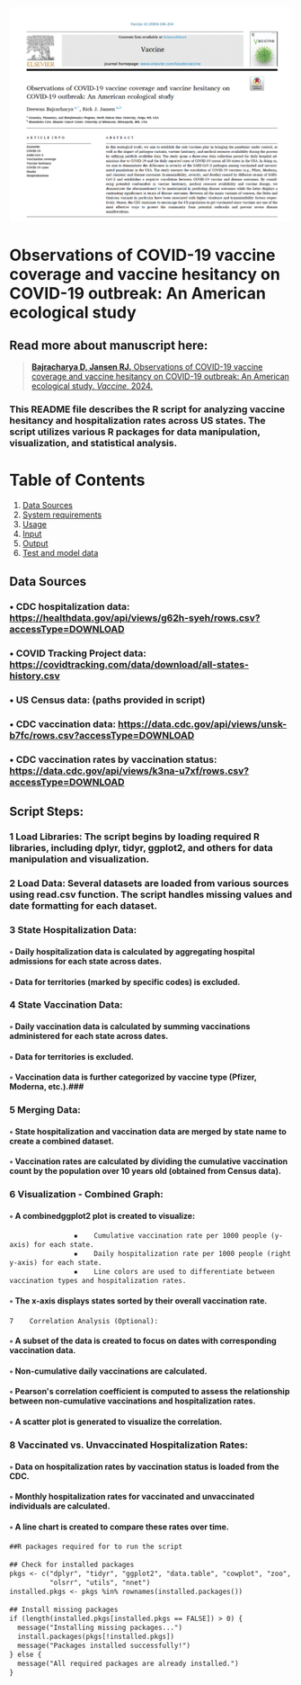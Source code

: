 ![picture](vaccine.png)

# Observations of COVID-19 vaccine coverage and vaccine hesitancy on COVID-19 outbreak: An American ecological study 

## Read more about manuscript here:
> [__Bajracharya D, Jansen RJ.__ Observations of COVID-19 vaccine coverage and vaccine hesitancy on COVID-19 outbreak: An American ecological study. *Vaccine*, 2024.](https://pubmed.ncbi.nlm.nih.gov/38103963/)

### This README file describes the R script for analyzing vaccine hesitancy and hospitalization rates across US states. The script utilizes various R packages for data manipulation, visualization, and statistical analysis.

# Table of Contents

1. [Data Sources](#Data-Sources)
1. [System requirements](#System-requirements)
1. [Usage](#Usage)
1. [Input](#Input)
1. [Output](#Output)
1. [Test and model data](#Test-and-model-data)


## Data Sources

###    •    CDC hospitalization data: https://healthdata.gov/api/views/g62h-syeh/rows.csv?accessType=DOWNLOAD
###    •    COVID Tracking Project data: https://covidtracking.com/data/download/all-states-history.csv
###    •    US Census data: (paths provided in script)
###    •    CDC vaccination data: https://data.cdc.gov/api/views/unsk-b7fc/rows.csv?accessType=DOWNLOAD
###    •    CDC vaccination rates by vaccination status: https://data.cdc.gov/api/views/k3na-u7xf/rows.csv?accessType=DOWNLOAD


## Script Steps:
###    1    Load Libraries: The script begins by loading required R libraries, including dplyr, tidyr, ggplot2, and others for data manipulation and visualization.
###    2    Load Data: Several datasets are loaded from various sources using read.csv function. The script handles missing values and date formatting for each dataset.
###    3    State Hospitalization Data:
####           ◦    Daily hospitalization data is calculated by aggregating hospital admissions for each state across dates.
####            ◦    Data for territories (marked by specific codes) is excluded.
###    4    State Vaccination Data:
####            ◦    Daily vaccination data is calculated by summing vaccinations administered for each state across dates.
####            ◦    Data for territories is excluded.
####            ◦    Vaccination data is further categorized by vaccine type (Pfizer, Moderna, etc.).###
###    5    Merging Data:
####            ◦    State hospitalization and vaccination data are merged by state name to create a combined dataset.
####            ◦    Vaccination rates are calculated by dividing the cumulative vaccination count by the population over 10 years old (obtained from Census data).
###    6    Visualization - Combined Graph:
####            ◦    A combinedggplot2 plot is created to visualize:
                    ▪    Cumulative vaccination rate per 1000 people (y-axis) for each state.
                    ▪    Daily hospitalization rate per 1000 people (right y-axis) for each state.
                    ▪    Line colors are used to differentiate between vaccination types and hospitalization rates.
####            ◦    The x-axis displays states sorted by their overall vaccination rate.
    7    Correlation Analysis (Optional):
####            ◦    A subset of the data is created to focus on dates with corresponding vaccination data.
####            ◦    Non-cumulative daily vaccinations are calculated.
####            ◦    Pearson's correlation coefficient is computed to assess the relationship between non-cumulative vaccinations and hospitalization rates.
####            ◦    A scatter plot is generated to visualize the correlation.
###    8    Vaccinated vs. Unvaccinated Hospitalization Rates:
####            ◦    Data on hospitalization rates by vaccination status is loaded from the CDC.
####            ◦    Monthly hospitalization rates for vaccinated and unvaccinated individuals are calculated.
####            ◦    A line chart is created to compare these rates over time.


```
##R packages required for to run the script

## Check for installed packages
pkgs <- c("dplyr", "tidyr", "ggplot2", "data.table", "cowplot", "zoo", 
          "olsrr", "utils", "nnet")
installed.pkgs <- pkgs %in% rownames(installed.packages())

## Install missing packages
if (length(installed.pkgs[installed.pkgs == FALSE]) > 0) {
  message("Installing missing packages...")
  install.packages(pkgs[!installed.pkgs])
  message("Packages installed successfully!")
} else {
  message("All required packages are already installed.")
}

```
